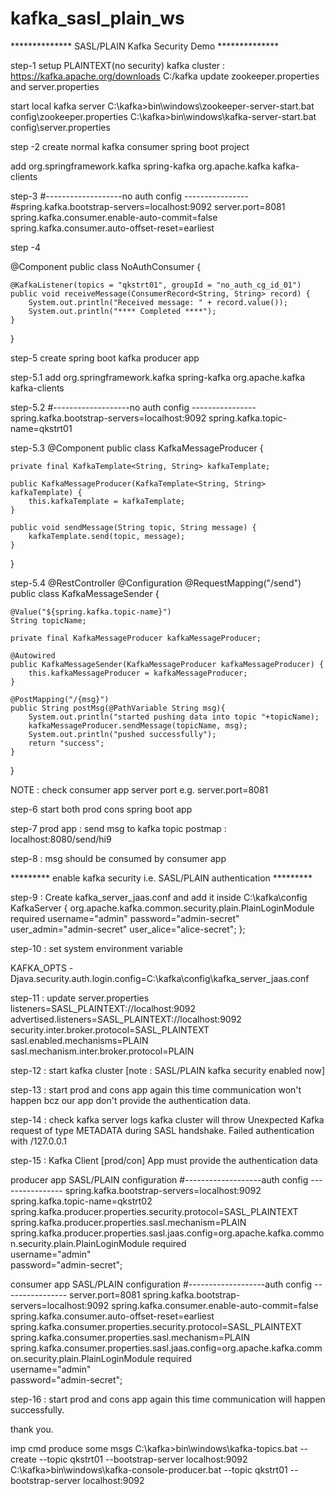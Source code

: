 # kafka_sasl_plain_ws

************** SASL/PLAIN Kafka Security Demo **************

step-1 
setup PLAINTEXT(no security) kafka cluster : https://kafka.apache.org/downloads
C:/kafka
update zookeeper.properties and server.properties

start local kafka server
C:\kafka>bin\windows\zookeeper-server-start.bat config\zookeeper.properties
C:\kafka>bin\windows\kafka-server-start.bat config\server.properties


step -2
create normal kafka consumer spring boot project 

add 
<dependency>
    <groupId>org.springframework.kafka</groupId>
    <artifactId>spring-kafka</artifactId>
</dependency>
<dependency>
    <groupId>org.apache.kafka</groupId>
    <artifactId>kafka-clients</artifactId>
</dependency>


step-3
#-------------------no auth config ----------------
#spring.kafka.bootstrap-servers=localhost:9092
server.port=8081
spring.kafka.consumer.enable-auto-commit=false
spring.kafka.consumer.auto-offset-reset=earliest


step -4 

@Component
public class NoAuthConsumer {

    @KafkaListener(topics = "qkstrt01", groupId = "no_auth_cg_id_01")
    public void receiveMessage(ConsumerRecord<String, String> record) {
        System.out.println("Received message: " + record.value());
        System.out.println("**** Completed ****");
    }

}


step-5
create spring boot kafka producer app


step-5.1 add 
<dependency>
    <groupId>org.springframework.kafka</groupId>
    <artifactId>spring-kafka</artifactId>
</dependency>
<dependency>
    <groupId>org.apache.kafka</groupId>
    <artifactId>kafka-clients</artifactId>
</dependency>

step-5.2
#-------------------no auth config ----------------
spring.kafka.bootstrap-servers=localhost:9092
spring.kafka.topic-name=qkstrt01

step-5.3
@Component
public class KafkaMessageProducer {

    private final KafkaTemplate<String, String> kafkaTemplate;

    public KafkaMessageProducer(KafkaTemplate<String, String> kafkaTemplate) {
        this.kafkaTemplate = kafkaTemplate;
    }

    public void sendMessage(String topic, String message) {
        kafkaTemplate.send(topic, message);
    }

}

step-5.4
@RestController
@Configuration
@RequestMapping("/send")
public class KafkaMessageSender {

    @Value("${spring.kafka.topic-name}")
    String topicName;

    private final KafkaMessageProducer kafkaMessageProducer;

    @Autowired
    public KafkaMessageSender(KafkaMessageProducer kafkaMessageProducer) {
        this.kafkaMessageProducer = kafkaMessageProducer;
    }

    @PostMapping("/{msg}")
    public String postMsg(@PathVariable String msg){
        System.out.println("started pushing data into topic "+topicName);
        kafkaMessageProducer.sendMessage(topicName, msg);
        System.out.println("pushed successfully");
        return "success";
    }

}

NOTE : check consumer app server port e.g. server.port=8081

step-6
start both prod cons spring boot app 

step-7
prod app : send msg to kafka topic 
postmap : localhost:8080/send/hi9

step-8 :  msg should be consumed by consumer app 

********* enable kafka security i.e. SASL/PLAIN authentication *********

step-9 : Create kafka_server_jaas.conf and add it inside C:\kafka\config 
KafkaServer {
    org.apache.kafka.common.security.plain.PlainLoginModule required
    username="admin"
    password="admin-secret"
	user_admin="admin-secret"
    user_alice="alice-secret";
};

step-10 : set system environment variable

KAFKA_OPTS
-Djava.security.auth.login.config=C:\kafka\config\kafka_server_jaas.conf

step-11 : update server.properties
listeners=SASL_PLAINTEXT://localhost:9092
advertised.listeners=SASL_PLAINTEXT://localhost:9092
security.inter.broker.protocol=SASL_PLAINTEXT
sasl.enabled.mechanisms=PLAIN
sasl.mechanism.inter.broker.protocol=PLAIN

step-12 : start kafka cluster [note : SASL/PLAIN kafka security enabled now]


step-13 : start prod and cons app again this time communication won't happen bcz our app don't 
provide the authentication data. 

step-14 : check kafka server logs 
kafka cluster will throw
Unexpected Kafka request of type METADATA during SASL handshake.
Failed authentication with /127.0.0.1 



step-15 : Kafka Client [prod/con] App must provide the authentication data 


producer app SASL/PLAIN configuration
#-------------------auth config ----------------
spring.kafka.bootstrap-servers=localhost:9092
spring.kafka.topic-name=qkstrt02
spring.kafka.producer.properties.security.protocol=SASL_PLAINTEXT
spring.kafka.producer.properties.sasl.mechanism=PLAIN
spring.kafka.producer.properties.sasl.jaas.config=org.apache.kafka.common.security.plain.PlainLoginModule required \
    username="admin" \
    password="admin-secret";


consumer app SASL/PLAIN configuration
#-------------------auth config ----------------
server.port=8081
spring.kafka.bootstrap-servers=localhost:9092
spring.kafka.consumer.enable-auto-commit=false
spring.kafka.consumer.auto-offset-reset=earliest
spring.kafka.consumer.properties.security.protocol=SASL_PLAINTEXT
spring.kafka.consumer.properties.sasl.mechanism=PLAIN
spring.kafka.consumer.properties.sasl.jaas.config=org.apache.kafka.common.security.plain.PlainLoginModule required \
    username="admin" \
    password="admin-secret";

 
step-16 : start prod and cons app again this time communication will happen successfully.

 

thank you.


imp cmd 
produce some msgs
C:\kafka>bin\windows\kafka-topics.bat --create --topic qkstrt01 --bootstrap-server localhost:9092
C:\kafka>bin\windows\kafka-console-producer.bat --topic qkstrt01 --bootstrap-server localhost:9092

